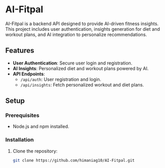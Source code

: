 # AI-Fitpal

AI-Fitpal is a backend API designed to provide AI-driven fitness insights. This project includes user authentication, insights generation for diet and workout plans, and AI integration to personalize recommendations.

## Features
- **User Authentication**: Secure user login and registration.
- **AI Insights**: Personalized diet and workout plans powered by AI.
- **API Endpoints**:
  - `/api/auth`: User registration and login.
  - `/api/insights`: Fetch personalized workout and diet plans.

## Setup

### Prerequisites
- Node.js and npm installed.

### Installation

1. Clone the repository:
   ```bash
   git clone https://github.com/himaniag10/AI-Fitpal.git
